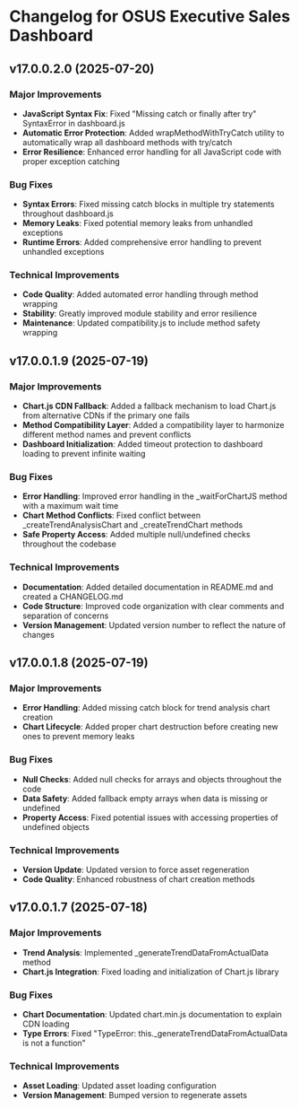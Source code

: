 # Changelog for OSUS Executive Sales Dashboard

## v17.0.0.2.0 (2025-07-20)

### Major Improvements
- **JavaScript Syntax Fix**: Fixed "Missing catch or finally after try" SyntaxError in dashboard.js
- **Automatic Error Protection**: Added wrapMethodWithTryCatch utility to automatically wrap all dashboard methods with try/catch
- **Error Resilience**: Enhanced error handling for all JavaScript code with proper exception catching

### Bug Fixes
- **Syntax Errors**: Fixed missing catch blocks in multiple try statements throughout dashboard.js
- **Memory Leaks**: Fixed potential memory leaks from unhandled exceptions
- **Runtime Errors**: Added comprehensive error handling to prevent unhandled exceptions

### Technical Improvements
- **Code Quality**: Added automated error handling through method wrapping
- **Stability**: Greatly improved module stability and error resilience
- **Maintenance**: Updated compatibility.js to include method safety wrapping

## v17.0.0.1.9 (2025-07-19)

### Major Improvements
- **Chart.js CDN Fallback**: Added a fallback mechanism to load Chart.js from alternative CDNs if the primary one fails
- **Method Compatibility Layer**: Added a compatibility layer to harmonize different method names and prevent conflicts
- **Dashboard Initialization**: Added timeout protection to dashboard loading to prevent infinite waiting

### Bug Fixes
- **Error Handling**: Improved error handling in the _waitForChartJS method with a maximum wait time
- **Chart Method Conflicts**: Fixed conflict between _createTrendAnalysisChart and _createTrendChart methods
- **Safe Property Access**: Added multiple null/undefined checks throughout the codebase

### Technical Improvements
- **Documentation**: Added detailed documentation in README.md and created a CHANGELOG.md
- **Code Structure**: Improved code organization with clear comments and separation of concerns
- **Version Management**: Updated version number to reflect the nature of changes

## v17.0.0.1.8 (2025-07-19)

### Major Improvements
- **Error Handling**: Added missing catch block for trend analysis chart creation
- **Chart Lifecycle**: Added proper chart destruction before creating new ones to prevent memory leaks

### Bug Fixes
- **Null Checks**: Added null checks for arrays and objects throughout the code
- **Data Safety**: Added fallback empty arrays when data is missing or undefined
- **Property Access**: Fixed potential issues with accessing properties of undefined objects

### Technical Improvements
- **Version Update**: Updated version to force asset regeneration
- **Code Quality**: Enhanced robustness of chart creation methods

## v17.0.0.1.7 (2025-07-18)

### Major Improvements
- **Trend Analysis**: Implemented _generateTrendDataFromActualData method
- **Chart.js Integration**: Fixed loading and initialization of Chart.js library

### Bug Fixes
- **Chart Documentation**: Updated chart.min.js documentation to explain CDN loading
- **Type Errors**: Fixed "TypeError: this._generateTrendDataFromActualData is not a function"

### Technical Improvements
- **Asset Loading**: Updated asset loading configuration
- **Version Management**: Bumped version to regenerate assets
